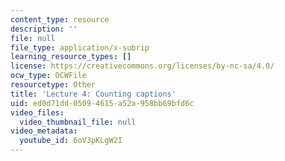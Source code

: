 ```yaml
---
content_type: resource
description: ''
file: null
file_type: application/x-subrip
learning_resource_types: []
license: https://creativecommons.org/licenses/by-nc-sa/4.0/
ocw_type: OCWFile
resourcetype: Other
title: 'Lecture 4: Counting captions'
uid: ed0d71dd-0509-4615-a52a-958bb69bfd6c
video_files:
  video_thumbnail_file: null
video_metadata:
  youtube_id: 6oV3pKLgW2I
---
```

